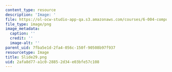 ```yaml
---
content_type: resource
description: 'Image: '
file: https://ol-ocw-studio-app-qa.s3.amazonaws.com/courses/6-004-computation-structures-spring-2017/2afa8d77a1c028852d34e03bfe57c108_Slide29.png
file_type: image/png
image_metadata:
  caption: ''
  credit: ''
  image-alt: ''
parent_uid: 7fba5e1d-2fa4-056c-150f-90508b97f937
resourcetype: Image
title: Slide29.png
uid: 2afa8d77-a1c0-2885-2d34-e03bfe57c108
---
```

